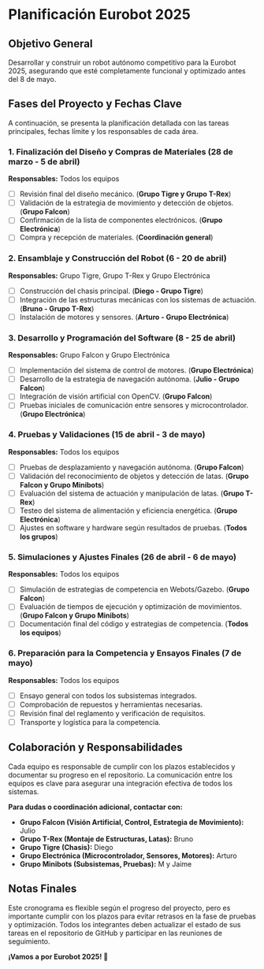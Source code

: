 # Planificación Eurobot 2025

## **Objetivo General**
Desarrollar y construir un robot autónomo competitivo para la Eurobot 2025, asegurando que esté completamente funcional y optimizado antes del 8 de mayo.

## **Fases del Proyecto y Fechas Clave**
A continuación, se presenta la planificación detallada con las tareas principales, fechas límite y los responsables de cada área.

### **1. Finalización del Diseño y Compras de Materiales (28 de marzo - 5 de abril)**
**Responsables:** Todos los equipos
- [ ] Revisión final del diseño mecánico. (**Grupo Tigre y Grupo T-Rex**)
- [ ] Validación de la estrategia de movimiento y detección de objetos. (**Grupo Falcon**)
- [ ] Confirmación de la lista de componentes electrónicos. (**Grupo Electrónica**)
- [ ] Compra y recepción de materiales. (**Coordinación general**)

### **2. Ensamblaje y Construcción del Robot (6 - 20 de abril)**
**Responsables:** Grupo Tigre, Grupo T-Rex y Grupo Electrónica
- [ ] Construcción del chasis principal. (**Diego - Grupo Tigre**)
- [ ] Integración de las estructuras mecánicas con los sistemas de actuación. (**Bruno - Grupo T-Rex**)
- [ ] Instalación de motores y sensores. (**Arturo - Grupo Electrónica**)

### **3. Desarrollo y Programación del Software (8 - 25 de abril)**
**Responsables:** Grupo Falcon y Grupo Electrónica
- [ ] Implementación del sistema de control de motores. (**Grupo Electrónica**)
- [ ] Desarrollo de la estrategia de navegación autónoma. (**Julio - Grupo Falcon**)
- [ ] Integración de visión artificial con OpenCV. (**Grupo Falcon**)
- [ ] Pruebas iniciales de comunicación entre sensores y microcontrolador. (**Grupo Electrónica**)

### **4. Pruebas y Validaciones (15 de abril - 3 de mayo)**
**Responsables:** Todos los equipos
- [ ] Pruebas de desplazamiento y navegación autónoma. (**Grupo Falcon**)
- [ ] Validación del reconocimiento de objetos y detección de latas. (**Grupo Falcon y Grupo Minibots**)
- [ ] Evaluación del sistema de actuación y manipulación de latas. (**Grupo T-Rex**)
- [ ] Testeo del sistema de alimentación y eficiencia energética. (**Grupo Electrónica**)
- [ ] Ajustes en software y hardware según resultados de pruebas. (**Todos los grupos**)

### **5. Simulaciones y Ajustes Finales (26 de abril - 6 de mayo)**
**Responsables:** Todos los equipos
- [ ] Simulación de estrategias de competencia en Webots/Gazebo. (**Grupo Falcon**)
- [ ] Evaluación de tiempos de ejecución y optimización de movimientos. (**Grupo Falcon y Grupo Minibots**)
- [ ] Documentación final del código y estrategias de competencia. (**Todos los equipos**)

### **6. Preparación para la Competencia y Ensayos Finales (7 de mayo)**
**Responsables:** Todos los equipos
- [ ] Ensayo general con todos los subsistemas integrados.
- [ ] Comprobación de repuestos y herramientas necesarias.
- [ ] Revisión final del reglamento y verificación de requisitos.
- [ ] Transporte y logística para la competencia.

## **Colaboración y Responsabilidades**
Cada equipo es responsable de cumplir con los plazos establecidos y documentar su progreso en el repositorio. La comunicación entre los equipos es clave para asegurar una integración efectiva de todos los sistemas.

**Para dudas o coordinación adicional, contactar con:**
- **Grupo Falcon (Visión Artificial, Control, Estrategia de Movimiento):** Julio
- **Grupo T-Rex (Montaje de Estructuras, Latas):** Bruno
- **Grupo Tigre (Chasis):** Diego
- **Grupo Electrónica (Microcontrolador, Sensores, Motores):** Arturo
- **Grupo Minibots (Subsistemas, Pruebas):** M y Jaime

## **Notas Finales**
Este cronograma es flexible según el progreso del proyecto, pero es importante cumplir con los plazos para evitar retrasos en la fase de pruebas y optimización. Todos los integrantes deben actualizar el estado de sus tareas en el repositorio de GitHub y participar en las reuniones de seguimiento.

**¡Vamos a por Eurobot 2025! 🚀**

